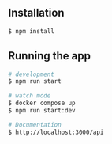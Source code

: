 ## Installation

```bash
$ npm install
```

## Running the app

```bash
# development
$ npm run start

# watch mode
$ docker compose up
$ npm run start:dev

# Documentation
$ http://localhost:3000/api

